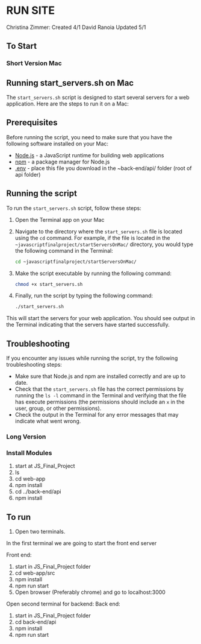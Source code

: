 # RUN SITE

Christina Zimmer:
Created 4/1
David Ranoia
Updated 5/1

## To Start

### Short Version Mac

## Running start_servers.sh on Mac

The `start_servers.sh` script is designed to start several servers for a web application. Here are the steps to run it on a Mac:

## Prerequisites

Before running the script, you need to make sure that you have the following software installed on your Mac:

- [Node.js](https://nodejs.org/en/download/) - a JavaScript runtime for building web applications
- [npm](https://www.npmjs.com/get-npm) - a package manager for Node.js
- [.env](https://drive.google.com/file/d/17mHczLCCpIPQGvCpBbZdZK4ud9lMAHjh/view?usp=sharing) - place this file you download in the ~back-end/api/ folder (root of api folder)

## Running the script

To run the `start_servers.sh` script, follow these steps:

1. Open the Terminal app on your Mac
2. Navigate to the directory where the `start_servers.sh` file is located using the `cd` command. For example, if the file is located in the `~javascriptfinalproject/startServersOnMac/` directory, you would type the following command in the Terminal:

   ```bash
   cd ~javascriptfinalproject/startServersOnMac/
   ```

3. Make the script executable by running the following command:

   ```bash
   chmod +x start_servers.sh
   ```

4. Finally, run the script by typing the following command:

   ```bash
   ./start_servers.sh
   ```

This will start the servers for your web application. You should see output in the Terminal indicating that the servers have started successfully.

## Troubleshooting

If you encounter any issues while running the script, try the following troubleshooting steps:

- Make sure that Node.js and npm are installed correctly and are up to date.
- Check that the `start_servers.sh` file has the correct permissions by running the `ls -l` command in the Terminal and verifying that the file has execute permissions (the permissions should include an `x` in the user, group, or other permissions).
- Check the output in the Terminal for any error messages that may indicate what went wrong.

### Long Version

### Install Modules

1. start at JS_Final_Project
2. ls
3. cd web-app
4. npm install
5. cd ../back-end/api
6. npm install

## To run

1. Open two terminals.

In the first terminal we are going to start the front end server

Front end:

1. start in JS_Final_Project folder
2. cd web-app/src
3. npm install
4. npm run start
5. Open browser (Preferably chrome) and go to localhost:3000

Open second terminal for backend: Back end:

1. start in JS_Final_Project folder
2. cd back-end/api
3. npm install
4. npm run start
